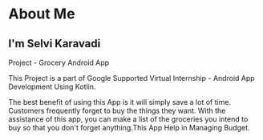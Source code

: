 # About Me
## I'm Selvi Karavadi
Project - Grocery Android App

This Project is a part of Google Supported Virtual Internship - Android App Development Using Kotlin.

The best benefit of using this App is it will simply save a lot of time. 
Customers frequently forget to buy the things they want. With the assistance of this app, you can make a list of the groceries you intend to buy so that you don't forget anything.This App Help in Managing Budget.

